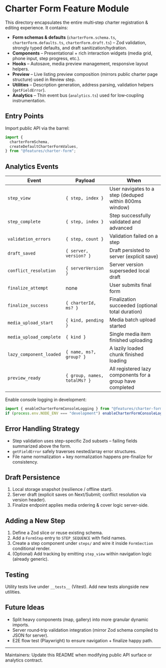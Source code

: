 # Charter Form Feature Module

This directory encapsulates the entire multi‑step charter registration & editing experience. It contains:

- **Form schemas & defaults** (`charterForm.schema.ts`, `charterForm.defaults.ts`, `charterForm.draft.ts`) – Zod validation, strongly typed defaults, and draft sanitization/hydration.
- **Components** – Presentational + rich interaction widgets (media grid, phone input, step progress, etc.).
- **Hooks** – Autosave, media preview management, responsive layout helpers.
- **Preview** – Live listing preview composition (mirrors public charter page structure) used in Review step.
- **Utilities** – Description generation, address parsing, validation helpers (`getFieldError`).
- **Analytics** – Thin event bus (`analytics.ts`) used for low‑coupling instrumentation.

## Entry Points

Import public API via the barrel:

```ts
import {
  charterFormSchema,
  createDefaultCharterFormValues,
} from "@features/charter-form";
```

## Analytics Events

| Event                   | Payload                                 | When                                                       |
| ----------------------- | --------------------------------------- | ---------------------------------------------------------- |
| `step_view`             | `{ step, index }`                       | User navigates to a step (deduped within 800ms window)     |
| `step_complete`         | `{ step, index }`                       | Step successfully validated and advanced                   |
| `validation_errors`     | `{ step, count }`                       | Validation failed on a step                                |
| `draft_saved`           | `{ server, version? }`                  | Draft persisted to server (explicit save)                  |
| `conflict_resolution`   | `{ serverVersion }`                     | Server version superseded local draft                      |
| `finalize_attempt`      | none                                    | User submits final form                                    |
| `finalize_success`      | `{ charterId, ms? }`                    | Finalization succeeded (optional total duration)           |
| `media_upload_start`    | `{ kind, pending }`                     | Media batch upload started                                 |
| `media_upload_complete` | `{ kind }`                              | Single media item finished uploading                       |
| `lazy_component_loaded` | `{ name, ms?, group? }`                 | A lazily loaded chunk finished loading                     |
| `preview_ready`         | `{ group, names, totalMs? }`            | All registered lazy components for a group have completed  |

Enable console logging in development:

```ts
import { enableCharterFormConsoleLogging } from "@features/charter-form/analytics";
if (process.env.NODE_ENV === "development") enableCharterFormConsoleLogging();
```

## Error Handling Strategy

- Step validation uses step-specific Zod subsets – failing fields summarized above the form.
- `getFieldError` safely traverses nested/array error structures.
- File name normalization + key normalization happens pre-finalize for consistency.

## Draft Persistence

1. Local storage snapshot (resilience / offline start).
2. Server draft (explicit saves on Next/Submit; conflict resolution via version header).
3. Finalize endpoint applies media ordering & cover logic server-side.

## Adding a New Step

1. Define a Zod slice or reuse existing schema.
2. Add a `FormStep` entry to `STEP_SEQUENCE` with field names.
3. Create a step component under `steps/` and wire it inside `FormSection` conditional render.
4. (Optional) Add tracking by emitting `step_view` within navigation logic (already generic).

## Testing

Utility tests live under `__tests__` (Vitest). Add new tests alongside new utilities.

## Future Ideas

- Split heavy components (map, gallery) into more granular dynamic imports.
- Server round‑trip validation integration (mirror Zod schema compiled to JSON for server).
- E2E flow test (Playwright) to ensure navigation + finalize happy path.

---

Maintainers: Update this README when modifying public API surface or analytics contract.
